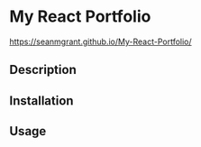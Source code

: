 # My React Portfolio 

https://seanmgrant.github.io/My-React-Portfolio/

## Description



## Installation



## Usage




